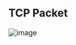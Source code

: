 ## TCP Packet

![image](https://github.com/user-attachments/assets/78b2c0ed-e020-43d7-bdeb-a8a04c7bfcb0)
